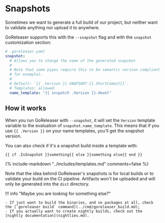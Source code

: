 # Snapshots

Sometimes we want to generate a full build of our project,
but neither want to validate anything nor upload it to anywhere.

GoReleaser supports this with the `--snapshot` flag and with the `snapshot`
customization section:

```yaml
# .goreleaser.yaml
snapshot:
  # Allows you to change the name of the generated snapshot
  #
  # Note that some pipes require this to be semantic version compliant (nfpm,
  # for example).
  #
  # Default: `{{ .Version }}-SNAPSHOT-{{.ShortCommit}}`.
  # Templates: allowed.
  name_template: "{{ incpatch .Version }}-devel"
```

## How it works

When you run GoReleaser with `--snapshot`, it will set the `Version` template
variable to the evaluation of `snapshot.name_template`. This means that if you
use `{{ .Version }}` on your name templates, you'll get the snapshot version.

You can also check if it's a snapshot build inside a template with:

```
{{ if .IsSnapshot }}something{{ else }}something else{{ end }}
```

{% include-markdown "../includes/templates.md" comments=false %}

Note that the idea behind GoReleaser's snapshots is for local builds or to
validate your build on the CI pipeline. Artifacts won't be uploaded and will
only be generated into the `dist` directory.

!!! info "Maybe you are looking for something else?"

    - If just want to build the binaries, and no packages at all, check the [`goreleaser build` command](../cmd/goreleaser_build.md);
    - If you actually want to create nightly builds, check out the [nightly documentation](nightlies.md).
